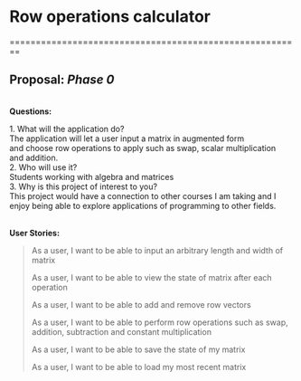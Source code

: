 # Row operations calculator

========================================================
## Proposal: *Phase 0*

\
**Questions:**
<p>1. What will the application do?<br>
The application will let a user input a matrix in augmented form <br>
and choose row operations to apply such as swap, scalar multiplication <br>
and addition.
<br>
2. Who will use it?<br>
Students working with algebra and matrices
<br>
3. Why is this project of interest to you?<br>
This project would have a connection to other courses I am taking and I <br>
enjoy being able to explore applications of programming to other fields.
</p>

\
**User Stories:**
> As a user, I want to be able to input an arbitrary length and width of matrix
> 
> As a user, I want to be able to view the state of matrix after each operation
> 
> As a user, I want to be able to add and remove row vectors
> 
> As a user, I want to be able to perform row operations such as swap, addition, subtraction and constant multiplication
> 
> As a user, I want to be able to save the state of my matrix
> 
> As a user, I want to be able to load my most recent matrix

